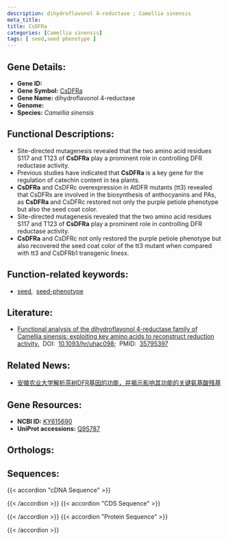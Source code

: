 ```yaml
---
description: dihydroflavonol 4-reductase ; Camellia sinensis
meta_title:
title: CsDFRa
categories: [Camellia sinensis]
tags: [ seed,seed phenotype ]
---
```


## Gene Details:
- **Gene ID:** []()
- **Gene Symbol:** <u>CsDFRa</u>
- **Gene Name:** dihydroflavonol 4-reductase
- **Genome:** 
- **Species:** *Camellia sinensis*

## Functional Descriptions:
   - Site-directed mutagenesis revealed that the two amino acid residues S117 and T123 of **CsDFRa** play a prominent role in controlling DFR reductase activity.
   - Previous studies have indicated that **CsDFRa** is a key gene for the regulation of catechin content in tea plants.
   - **CsDFRa** and CsDFRc overexpression in AtDFR mutants (tt3) revealed that CsDFRs are involved in the biosynthesis of anthocyanins and PAs, as **CsDFRa** and CsDFRc restored not only the purple petiole phenotype but also the seed coat color.
   - Site-directed mutagenesis revealed that the two amino acid residues S117 and T123 of **CsDFRa** play a prominent role in controlling DFR reductase activity.
   - **CsDFRa** and CsDFRc not only restored the purple petiole phenotype but also recovered the seed coat color of the tt3 mutant when compared with tt3 and CsDFRb1 transgenic linesx.

## Function-related keywords:
   - [seed](/tags/seed/),&nbsp;&nbsp;[seed-phenotype](/tags/seed-phenotype/)

## Literature:
   - [Functional analysis of the dihydroflavonol 4-reductase family of Camellia sinensis: exploiting key amino acids to reconstruct reduction activity.](https://www.doi.org/10.1093/hr/uhac098)&nbsp;&nbsp;DOI:&nbsp;&nbsp;[10.1093/hr/uhac098](https://www.doi.org/10.1093/hr/uhac098);&nbsp;&nbsp;PMID:&nbsp;&nbsp;[35795397](https://pubmed.ncbi.nlm.nih.gov/35795397/)

## Related News:
   - [安徽农业大学解析茶树DFR基因的功能，并揭示影响其功能的关键氨基酸残基](https://mp.weixin.qq.com/s?__biz=MzU3ODY3MDM0NA==&mid=2247518129&idx=3&sn=8fe4804ca034b29dfea2953d4e028a17&chksm=fd731dd6ca0494c0665db665e82f28949176c05cd821c5b8b688ff7808fe565c12b2b47ea86f&scene=27#wechat_redirect)

## Gene Resources:
- **NCBI ID:**  [KY615690](https://www.ncbi.nlm.nih.gov/search/all/?term=KY615690)
- **UniProt accessions:**  [Q9S787](https://www.uniprot.org/uniprotkb/Q9S787/entry)

## Orthologs:

## Sequences:
{{< accordion "cDNA Sequence" >}}

{{< /accordion >}}
{{< accordion "CDS Sequence" >}}

{{< /accordion >}}
{{< accordion "Protein Sequence" >}}

{{< /accordion >}}
